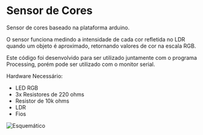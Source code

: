 # Sensor de Cores
Sensor de cores baseado na plataforma arduino.

O sensor funciona medindo a intensidade de cada cor refletida no LDR quando um objeto é aproximado, retornando valores de cor na escala RGB.

Este código foi desenvolvido para ser utilizado juntamente com o programa Processing, porém pode ser utilizado com o monitor serial.

Hardware Necessário:
 - LED RGB
 - 3x Resistores de 220 ohms
 - Resistor de 10k ohms
 - LDR
 - Fios

![Esquemático](http://www.eletronite.com.br/img/aprenda/76511125a9888c8a6e49f1d5130279f7.png "Esquemático")
